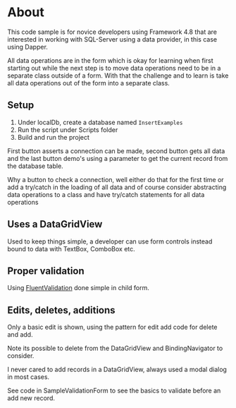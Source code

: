 ﻿# About

This code sample is for novice developers using Framework 4.8 that are interested in working with SQL-Server using a data provider, in this case using Dapper.

All data operations are in the form which is okay for learning when first starting out while the next step is to move data operations need to be in a separate class outside of a form. With that the challenge and to learn is take all data operations out of the form into a separate class.

## Setup

1. Under localDb, create a database named `InsertExamples`
1. Run the script under Scripts folder
1. Build and run the project

First button asserts a connection can be made, second button gets all data and the last button demo's using a parameter to get the current record from the database table.

Why a button to check a connection, well either do that for the first time or add a try/catch in the loading of all data and of course consider abstracting data operations to a class and have try/catch statements for all data operations

## Uses a DataGridView

Used to keep things simple, a developer can use form controls instead bound to data with TextBox, ComboBox etc.

## Proper validation

Using [FluentValidation](https://www.nuget.org/packages/FluentValidation) done simple in child form.

## Edits, deletes, additions

Only a basic edit is shown, using the pattern for edit add code for delete and add.

Note its possible to delete from the DataGridView and BindingNavigator to consider.

I never cared to add records in a DataGridView, always used a modal dialog in most cases.

See code in SampleValidationForm to see the basics to validate before an add new record.
